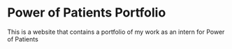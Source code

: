 # Power of Patients Portfolio

This is a website that contains a portfolio of my work as an intern for Power of Patients
